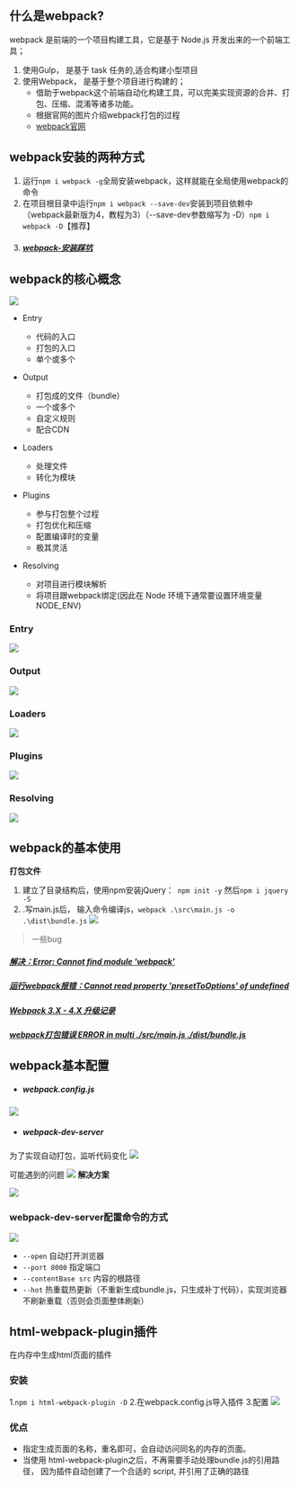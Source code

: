 ## 什么是webpack?
webpack 是前端的一个项目构建工具，它是基于 Node.js 开发出来的一个前端工具；

1. 使用Gulp， 是基于 task 任务的,适合构建小型项目
2. 使用Webpack， 是基于整个项目进行构建的；
    + 借助于webpack这个前端自动化构建工具，可以完美实现资源的合并、打包、压缩、混淆等诸多功能。
    + 根据官网的图片介绍webpack打包的过程
    + [webpack官网](http://webpack.github.io/)

## webpack安装的两种方式
1. 运行`npm i webpack -g`全局安装webpack，这样就能在全局使用webpack的命令
2. 在项目根目录中运行`npm i webpack --save-dev`安装到项目依赖中（webpack最新版为4，教程为3）（--save-dev参数缩写为 -D）`npm i webpack -D`【推荐】
3. ##### [webpack-安装踩坑](https://segmentfault.com/a/1190000014159004)

## webpack的核心概念
![](https://images.weserv.nl/?url=https://upload-images.jianshu.io/upload_images/9249356-b2f1247e8715eea6.png?imageMogr2/auto-orient/strip%7CimageView2/2/w/1240)
- Entry
  - 代码的入口
  - 打包的入口 
  - 单个或多个

- Output
   - 打包成的文件（bundle）
   - 一个或多个
   - 自定义规则
   - 配合CDN
- Loaders
   - 处理文件
   - 转化为模块
- Plugins
  - 参与打包整个过程
  - 打包优化和压缩
  - 配置编译时的变量
  - 极其灵活
- Resolving 
  - 对项目进行模块解析
  - 将项目跟webpack绑定(因此在 Node 环境下通常要设置环境变量 NODE_ENV)

### Entry
![](https://images.weserv.nl/?url=https://upload-images.jianshu.io/upload_images/9249356-787b7b9583184038.png?imageMogr2/auto-orient/strip%7CimageView2/2/w/1240)

### Output
![](https://images.weserv.nl/?url=https://upload-images.jianshu.io/upload_images/9249356-404a380a6f3dc078.png?imageMogr2/auto-orient/strip%7CimageView2/2/w/1240)


### Loaders
![](https://images.weserv.nl/?url=https://upload-images.jianshu.io/upload_images/9249356-c70b35c518a1a6d5.png?imageMogr2/auto-orient/strip%7CimageView2/2/w/1240)

### Plugins
![](https://images.weserv.nl/?url=https://upload-images.jianshu.io/upload_images/9249356-7c3f200bfa79a813.png?imageMogr2/auto-orient/strip%7CimageView2/2/w/1240)

### Resolving

![](https://images.weserv.nl/?url=https://upload-images.jianshu.io/upload_images/9249356-b261069c1b0fd1f4.png?imageMogr2/auto-orient/strip%7CimageView2/2/w/1240)


## webpack的基本使用
**打包文件**
1. 建立了目录结构后，使用npm安装jQuery：` npm init -y` 然后`npm i jquery -S`
2. .写main.js后， 输入命令编译js，`webpack .\src\main.js -o .\dist\bundle.js`
![](https://images.weserv.nl/?url=https://upload-images.jianshu.io/upload_images/9249356-184525a9dc0ab122.png?imageMogr2/auto-orient/strip%7CimageView2/2/w/1240)

>一些bug
##### [解决：Error: Cannot find module 'webpack'](https://blog.csdn.net/lwpoor123/article/details/81186929)
##### [运行webpack报错：Cannot read property 'presetToOptions' of undefined](https://segmentfault.com/q/1010000015550485)
##### [Webpack 3.X - 4.X 升级记录](https://blog.csdn.net/qq_16559905/article/details/79404173)
##### [webpack打包错误 ERROR in multi ./src/main.js ./dist/bundle.js](https://www.jianshu.com/p/a55fb5bf75e1)

## webpack基本配置
- ##### webpack.config.js
![](https://images.weserv.nl/?url=https://upload-images.jianshu.io/upload_images/9249356-f65c28cced16d77d.png?imageMogr2/auto-orient/strip%7CimageView2/2/w/1240)
- ##### webpack-dev-server
为了实现自动打包，监听代码变化
![](https://images.weserv.nl/?url=https://upload-images.jianshu.io/upload_images/9249356-47ae6c989f22df45.png?imageMogr2/auto-orient/strip%7CimageView2/2/w/1240)

可能遇到的问题
![](https://images.weserv.nl/?url=https://upload-images.jianshu.io/upload_images/9249356-ad2b7d0f70492e2b.png?imageMogr2/auto-orient/strip%7CimageView2/2/w/1240)
**解决方案**

![](https://images.weserv.nl/?url=https://upload-images.jianshu.io/upload_images/9249356-6c28e94f538ba0db.png?imageMogr2/auto-orient/strip%7CimageView2/2/w/1240)

### webpack-dev-server配置命令的方式

![](https://images.weserv.nl/?url=https://upload-images.jianshu.io/upload_images/9249356-f3f6bca03e7dcb43.png?imageMogr2/auto-orient/strip%7CimageView2/2/w/1240)

- `--open` 自动打开浏览器
- `--port 8000` 指定端口
- `--contentBase src` 内容的根路径
- `--hot` 热重载热更新（不重新生成bundle.js，只生成补丁代码），实现浏览器不刷新重载（否则会页面整体刷新）



## html-webpack-plugin插件
在内存中生成html页面的插件
### 安装

1.`npm i html-webpack-plugin -D`       2.在webpack.config.js导入插件
3.配置
![](https://images.weserv.nl/?url=https://upload-images.jianshu.io/upload_images/9249356-c7607318c6c6f0df.png?imageMogr2/auto-orient/strip%7CimageView2/2/w/1240)

### 优点

- 指定生成页面的名称，重名即可，会自动访问同名的内存的页面。
- 当使用 html-webpack-plugin之后，不再需要手动处理bundle.js的引用路径， 因为插件自动创建了一个合适的 script, 并引用了正确的路径
